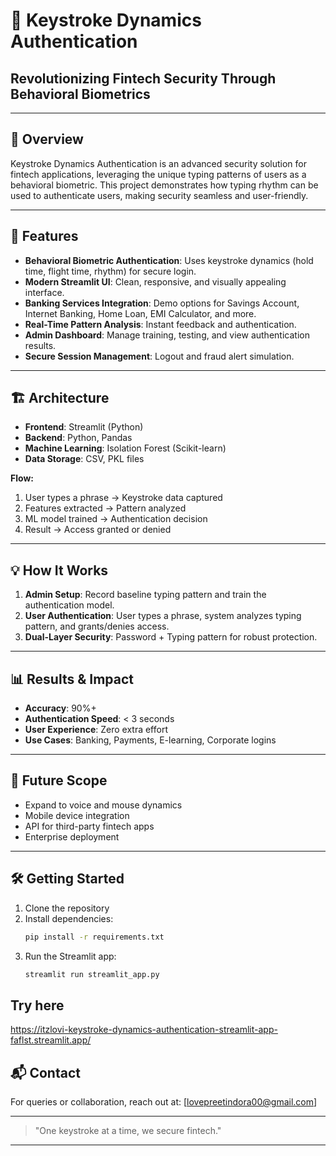 # 🔐 Keystroke Dynamics Authentication

## Revolutionizing Fintech Security Through Behavioral Biometrics

---

## 🚀 Overview
Keystroke Dynamics Authentication is an advanced security solution for fintech applications, leveraging the unique typing patterns of users as a behavioral biometric. This project demonstrates how typing rhythm can be used to authenticate users, making security seamless and user-friendly.

---

## 🧩 Features
- **Behavioral Biometric Authentication**: Uses keystroke dynamics (hold time, flight time, rhythm) for secure login.
- **Modern Streamlit UI**: Clean, responsive, and visually appealing interface.
- **Banking Services Integration**: Demo options for Savings Account, Internet Banking, Home Loan, EMI Calculator, and more.
- **Real-Time Pattern Analysis**: Instant feedback and authentication.
- **Admin Dashboard**: Manage training, testing, and view authentication results.
- **Secure Session Management**: Logout and fraud alert simulation.

---

## 🏗️ Architecture
- **Frontend**: Streamlit (Python)
- **Backend**: Python, Pandas
- **Machine Learning**: Isolation Forest (Scikit-learn)
- **Data Storage**: CSV, PKL files

**Flow:**
1. User types a phrase → Keystroke data captured
2. Features extracted → Pattern analyzed
3. ML model trained → Authentication decision
4. Result → Access granted or denied

---

## 💡 How It Works
1. **Admin Setup**: Record baseline typing pattern and train the authentication model.
2. **User Authentication**: User types a phrase, system analyzes typing pattern, and grants/denies access.
3. **Dual-Layer Security**: Password + Typing pattern for robust protection.

---

## 📊 Results & Impact
- **Accuracy**: 90%+
- **Authentication Speed**: < 3 seconds
- **User Experience**: Zero extra effort
- **Use Cases**: Banking, Payments, E-learning, Corporate logins

---

## 🌱 Future Scope
- Expand to voice and mouse dynamics
- Mobile device integration
- API for third-party fintech apps
- Enterprise deployment

---

## 🛠️ Getting Started
1. Clone the repository
2. Install dependencies:
   ```bash
   pip install -r requirements.txt
   ```
3. Run the Streamlit app:
   ```bash
   streamlit run streamlit_app.py
   ```
## Try here 
https://itzlovi-keystroke-dynamics-authentication-streamlit-app-faflst.streamlit.app/


## 📬 Contact
For queries or collaboration, reach out at: [lovepreetindora00@gmail.com]

---

> "One keystroke at a time, we secure fintech."

---

